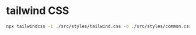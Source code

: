 # tailwind CSS

>

```bash
npx tailwindcss -i ./src/styles/tailwind.css -o ./src/styles/common.css -w
```
